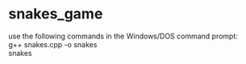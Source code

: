 # snakes_game  
use the following commands in the Windows/DOS command prompt:  
g++ snakes.cpp -o snakes  
snakes
